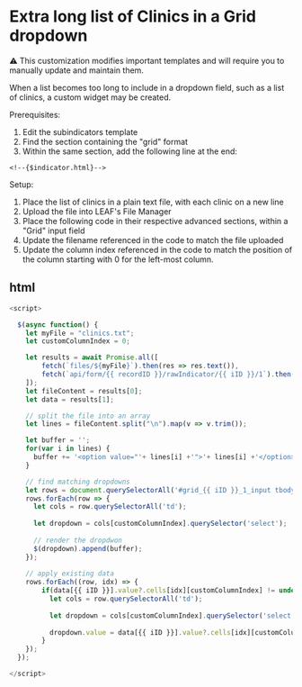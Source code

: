 # Extra long list of Clinics in a Grid dropdown

:warning: This customization modifies important templates and will require you to manually update and maintain them.

When a list becomes too long to include in a dropdown field, such as a list of clinics, a custom widget may be created.

Prerequisites:

1. Edit the subindicators template
2. Find the section containing the "grid" format
3. Within the same section, add the following line at the end:
```
<!--{$indicator.html}-->
```

Setup:

1. Place the list of clinics in a plain text file, with each clinic on a new line
2. Upload the file into LEAF's File Manager
3. Place the following code in their respective advanced sections, within a "Grid" input field
4. Update the filename referenced in the code to match the file uploaded
5. Update the column index referenced in the code to match the position of the column starting with 0 for the left-most column.

## html
```js
<script>

  $(async function() {
    let myFile = "clinics.txt";
    let customColumnIndex = 0;

    let results = await Promise.all([
    	fetch(`files/${myFile}`).then(res => res.text()),
      	fetch(`api/form/{{ recordID }}/rawIndicator/{{ iID }}/1`).then(res => res.json())
    ]);
    let fileContent = results[0];
    let data = results[1];    

    // split the file into an array
    let lines = fileContent.split("\n").map(v => v.trim());

    let buffer = '';
    for(var i in lines) {
      buffer += '<option value="'+ lines[i] +'">'+ lines[i] +'</option>';
    }

    // find matching dropdowns
    let rows = document.querySelectorAll('#grid_{{ iID }}_1_input tbody tr');
    rows.forEach(row => {
      let cols = row.querySelectorAll('td');
      
      let dropdown = cols[customColumnIndex].querySelector('select');
      
      // render the dropdwon
      $(dropdown).append(buffer);
    });
    
    // apply existing data
    rows.forEach((row, idx) => {
    	if(data[{{ iID }}].value?.cells[idx][customColumnIndex] != undefined) {
          let cols = row.querySelectorAll('td');
      
          let dropdown = cols[customColumnIndex].querySelector('select');
          
          dropdown.value = data[{{ iID }}].value?.cells[idx][customColumnIndex];
        }
    });
  });

</script>
```
